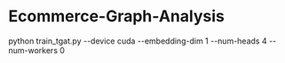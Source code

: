 # Ecommerce-Graph-Analysis

python train_tgat.py --device cuda --embedding-dim 1 --num-heads 4 --num-workers 0